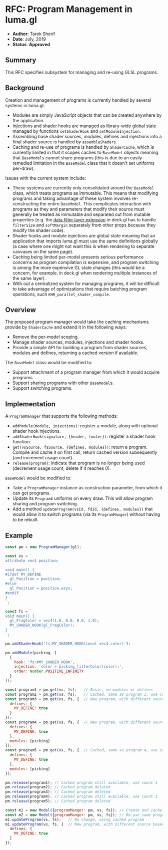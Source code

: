 # RFC: Program Management in luma.gl

* **Author**: Tarek Sherif
* **Date**: July, 2019
* **Status**: **Approved**


## Summary

This RFC specifies subsystem for managing and re-using GLSL programs.


## Background

Creation and management of programs is currently handled by several systems in luma.gl:
- Modules are simply JavaScript objects that can be created anywhere by the application.
- Injections and shader hooks are managed as library-wide global state managed by functions `setShaderHook` and `setModuleInjection`.
- Assembling base shader sources, modules, defines and injections into a final shader source is handled by `assembleShaders`.
- Caching and re-use of programs is handled by `ShaderCache`, which is currently limited in that it scopes caches to `BaseModel` objects meaning that `BaseModel`s cannot share programs (this is due to an easily-remedied limitation in the `BaseModel` class that it doesn't set uniforms per-draw).

Issues with the current system include:
- These systems are currently only consolidated around the `BaseModel` class, which treats programs as immutable. This means that modifying programs and taking advantage of these system involves re-constructing the entire `BaseModel`. This complicates interaction with programs as they and parameters that modify their source must generally be treated as immutable and separated out from mutable properties (e.g. the [data filter layer extension](https://github.com/visgl/deck.gl/blob/6113d2c8984c406e9df59c16f19630a18f36c42d/modules/extensions/src/data-filter/data-filter.js#L42) in deck.gl has to handle `filterSize`  and `softMargin` separately from other props because they modify the shader code).
- Shader hooks and module injections are global state meaning that an application that imports luma.gl must use the same definitions globally (a case where one might not want this is when rendering to separate canvases on the same page).
- Caching being limited per-model presents serious performance concerns as program compilation is expensive, and program switching is among the more expensive GL state changes (this would be a concern, for example, in deck.gl when rendering multiple instances of the same layer).
- With out a centralized system for managing programs, it will be difficult to take advantage of optimizations that require batching program operations, such `KHR_parallel_shader_compile`.


## Overview

The proposed program manager would take the caching mechanisms provide by `ShaderCache` and extend it in the following ways:
- Remove the per-model scoping.
- Manage shader sources, modules, injections and shader hooks.
- Provide a simple API for building a program from shader sources, modules and defines, returning a cached version if available.

The `BaseModel` class would be modified to:
- Support attachment of a program manager from which it would acquire programs.
- Support sharing programs with other `BaseModel`s.
- Support switching programs.

## Implementation

A `ProgramManager` that supports the following methods:
- `addModule(module, injections)`: register a module, along with optional shader hook injections.
- `addShaderHook(signature, {header, footer})`: register a shader hook function.
- `get(vsSource, fsSource, {defines, modules})`: return a program. Compile and cache it on first call, return cached version subsequently (and increment usage count).
- `release(program)`: indicate that program is no longer being used (decrement usage count, delete if it reaches 0).

`BaseModel` would be modified to:
- Take a `ProgramManager` instance as construction parameter, from which it can get programs.
- Update its `Program`s uniforms on every draw. This will allow program sharing and program switching.
- Add a method `updateProgram(vsId, fdId, {defines, modules})` that would allow it to switch programs (via its `ProgramManger`) without having to be rebuilt.


## Example

```js
const pm = new ProgramManager(gl);

const vs = `
attribute vec4 position;

void main() {
#ifdef MY_DEFINE
  gl_Position = position;
#else
  gl_Position = position.wzyx;
#endif
}
`;

const fs = `
void main() {
  gl_FragColor = vec4(1.0, 0.0, 0.0, 1.0);
  MY_SHADER_HOOK(gl_FragColor);
}
`;

pm.addShaderHook('fs:MY_SHADER_HOOK(inout vec4 color)');

pm.addModule(picking, [
  {
    hook: 'fs:#MY_SHADER_HOOK',
    injection: 'color = picking_filterColor(color);',
    order: Number.POSITIVE_INFINITY
  }
]);

const program1 = pm.get(vs, fs);   // Basic, no modules or defines
const program2 = pm.get(vs, fs);   // Cached, same as program 1, use count 2
const program3 = pm.get(vs, fs, {  // New program, with different source based on define
  defines: {
    MY_DEFINE: true
  }
});
const program4 = pm.get(vs, fs, {  // New program, with different source based on module and its injection
  defines: {
    MY_DEFINE: true
  },
  modules: [picking]
});
const program5 = pm.get(vs, fs, {  // Cached, same as program 4, use count 2
  defines: {
    MY_DEFINE: true
  },
  modules: [picking]
});

pm.release(program1); // Cached program still available, use count 1
pm.release(program2); // Cached program deleted
pm.release(program3); // Cached program deleted
pm.release(program4); // Cached program still available, use count 1
pm.release(program5); // Cached program deleted

const m1 = new Model({programManger: pm, vs, fs}); // Create and cache program
const m2 = new Model({programManger: pm, vs, fs}); // Re-use same program as m1
m1.updateProgram(vs, fs);   // No change, using cached program
m1.updateProgram(vs, fs, {  // New program, with different source based on define
  defines: {
    MY_DEFINE: true
  }
});

```
